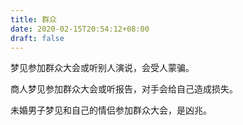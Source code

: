 ```yaml
---
title: 群众
date: 2020-02-15T20:54:12+08:00
draft: false
---
```


梦见参加群众大会或听别人演说，会受人蒙骗。



商人梦见参加群众大会或听报告，对手会给自己造成损失。



未婚男子梦见和自己的情侣参加群众大会，是凶兆。

